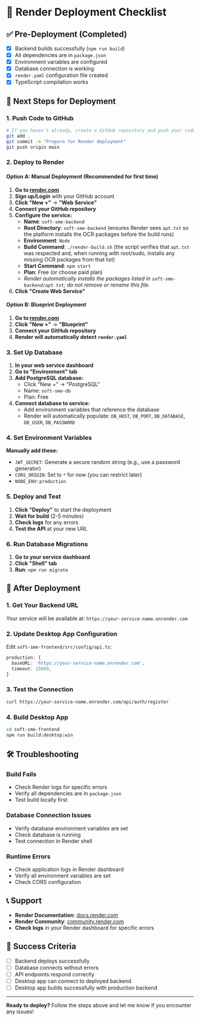 # 🚀 Render Deployment Checklist

## ✅ Pre-Deployment (Completed)
- [x] Backend builds successfully (`npm run build`)
- [x] All dependencies are in `package.json`
- [x] Environment variables are configured
- [x] Database connection is working
- [x] `render.yaml` configuration file created
- [x] TypeScript compilation works

## 🔄 Next Steps for Deployment

### 1. Push Code to GitHub
```bash
# If you haven't already, create a GitHub repository and push your code
git add .
git commit -m "Prepare for Render deployment"
git push origin main
```

### 2. Deploy to Render

#### Option A: Manual Deployment (Recommended for first time)
1. **Go to [render.com](https://render.com)**
2. **Sign up/Login** with your GitHub account
3. **Click "New +"** → **"Web Service"**
4. **Connect your GitHub repository**
5. **Configure the service:**
   - **Name**: `soft-sme-backend`
   - **Root Directory**: `soft-sme-backend` (ensures Render sees `apt.txt` so the platform installs the OCR packages before the build runs)
   - **Environment**: `Node`
   - **Build Command**: `./render-build.sh` (the script verifies that `apt.txt` was respected and, when running with root/sudo, installs any missing OCR packages from that list)
   - **Start Command**: `npm start`
   - **Plan**: Free (or choose paid plan)
   - _Render automatically installs the packages listed in `soft-sme-backend/apt.txt`; do not remove or rename this file._
6. **Click "Create Web Service"**

#### Option B: Blueprint Deployment
1. **Go to [render.com](https://render.com)**
2. **Click "New +"** → **"Blueprint"**
3. **Connect your GitHub repository**
4. **Render will automatically detect `render.yaml`**

### 3. Set Up Database
1. **In your web service dashboard**
2. **Go to "Environment" tab**
3. **Add PostgreSQL database:**
   - Click "New +" → "PostgreSQL"
   - Name: `soft-sme-db`
   - Plan: Free
4. **Connect database to service:**
   - Add environment variables that reference the database
   - Render will automatically populate: `DB_HOST`, `DB_PORT`, `DB_DATABASE`, `DB_USER`, `DB_PASSWORD`

### 4. Set Environment Variables
**Manually add these:**
- `JWT_SECRET`: Generate a secure random string (e.g., use a password generator)
- `CORS_ORIGIN`: Set to `*` for now (you can restrict later)
- `NODE_ENV`: `production`

### 5. Deploy and Test
1. **Click "Deploy"** to start the deployment
2. **Wait for build** (2-5 minutes)
3. **Check logs** for any errors
4. **Test the API** at your new URL

### 6. Run Database Migrations
1. **Go to your service dashboard**
2. **Click "Shell" tab**
3. **Run**: `npm run migrate`

## 🔗 After Deployment

### 1. Get Your Backend URL
Your service will be available at: `https://your-service-name.onrender.com`

### 2. Update Desktop App Configuration
Edit `soft-sme-frontend/src/config/api.ts`:
```typescript
production: {
  baseURL: 'https://your-service-name.onrender.com',
  timeout: 15000,
}
```

### 3. Test the Connection
```bash
curl https://your-service-name.onrender.com/api/auth/register
```

### 4. Build Desktop App
```bash
cd soft-sme-frontend
npm run build:desktop:win
```

## 🛠️ Troubleshooting

### Build Fails
- Check Render logs for specific errors
- Verify all dependencies are in `package.json`
- Test build locally first

### Database Connection Issues
- Verify database environment variables are set
- Check database is running
- Test connection in Render shell

### Runtime Errors
- Check application logs in Render dashboard
- Verify all environment variables are set
- Check CORS configuration

## 📞 Support
- **Render Documentation**: [docs.render.com](https://docs.render.com)
- **Render Community**: [community.render.com](https://community.render.com)
- **Check logs** in your Render dashboard for specific errors

## 🎯 Success Criteria
- [ ] Backend deploys successfully
- [ ] Database connects without errors
- [ ] API endpoints respond correctly
- [ ] Desktop app can connect to deployed backend
- [ ] Desktop app builds successfully with production backend

---

**Ready to deploy?** Follow the steps above and let me know if you encounter any issues! 